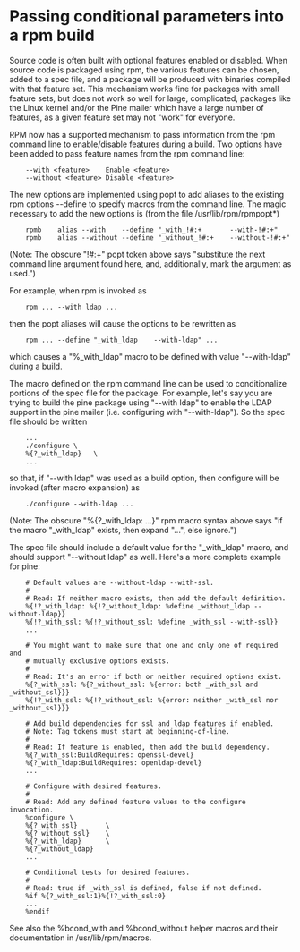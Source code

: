 # Passing conditional parameters into a rpm build

Source code is often built with optional features enabled or disabled.
When source code is packaged using rpm, the various features can be
chosen, added to a spec file, and a package will be produced with
binaries compiled with that feature set. This mechanism works fine
for packages with small feature sets, but does not work so well
for large, complicated, packages like the Linux kernel and/or
the Pine mailer which have a large number of features, as a given
feature set may not "work" for everyone.

RPM now has a supported mechanism to pass information from the rpm
command line to enable/disable features during a build. Two options have
been added to pass feature names from the rpm command line:
```
    --with <feature>	Enable <feature>
    --without <feature>	Disable <feature>
```
The new options are implemented using popt to add aliases to the existing rpm
options --define to specify macros from the command line. The magic necessary
to add the new options is (from the file /usr/lib/rpm/rpmpopt*)
```
    rpmb	alias --with    --define "_with_!#:+       --with-!#:+"
    rpmb	alias --without --define "_without_!#:+    --without-!#:+"
```
(Note: The obscure "!#:+" popt token above says "substitute the next command
line argument found here, and, additionally, mark the argument as used.")

For example, when rpm is invoked as
```
    rpm ... --with ldap ...
```
then the popt aliases will cause the options to be rewritten as
```
    rpm ... --define "_with_ldap	--with-ldap" ...
```
which causes a "%_with_ldap" macro to be defined with value "--with-ldap"
during a build.

The macro defined on the rpm command line can be used to conditionalize
portions of the spec file for the package. For example, let's say you
are trying to build the pine package using "--with ldap" to enable the
LDAP support in the pine mailer (i.e. configuring with "--with-ldap").
So the spec file should be written
```
    ...
    ./configure \
	%{?_with_ldap}   \
    ...
```
so that, if "--with ldap" was used as a build option, then configure
will be invoked (after macro expansion) as
```
	./configure --with-ldap ...
```
(Note: The obscure "%{?_with_ldap: ...}" rpm macro syntax above says "if the
macro "_with_ldap" exists, then expand "...", else ignore.")

The spec file should include a default value for the "_with_ldap" macro,
and should support "--without ldap" as well. Here's a more complete example
for pine:
```
    # Default values are --without-ldap --with-ssl.
    #
    # Read: If neither macro exists, then add the default definition.
    %{!?_with_ldap: %{!?_without_ldap: %define _without_ldap --without-ldap}}
    %{!?_with_ssl: %{!?_without_ssl: %define _with_ssl --with-ssl}}
    ...

    # You might want to make sure that one and only one of required and
    # mutually exclusive options exists.
    #
    # Read: It's an error if both or neither required options exist.
    %{?_with_ssl: %{?_without_ssl: %{error: both _with_ssl and _without_ssl}}}
    %{!?_with_ssl: %{!?_without_ssl: %{error: neither _with_ssl nor _without_ssl}}}

    # Add build dependencies for ssl and ldap features if enabled.
    # Note: Tag tokens must start at beginning-of-line.
    #
    # Read: If feature is enabled, then add the build dependency.
    %{?_with_ssl:BuildRequires: openssl-devel}
    %{?_with_ldap:BuildRequires: openldap-devel}
    ...

    # Configure with desired features.
    #
    # Read: Add any defined feature values to the configure invocation.
    %configure \
	%{?_with_ssl}		\
	%{?_without_ssl}	\
	%{?_with_ldap}		\
	%{?_without_ldap}
    ...

    # Conditional tests for desired features.
    #
    # Read: true if _with_ssl is defined, false if not defined.
    %if %{?_with_ssl:1}%{!?_with_ssl:0}
    ...
    %endif

```

See also the %bcond_with and %bcond_without helper macros and their
documentation in /usr/lib/rpm/macros.
